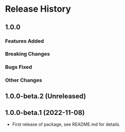 # Release History

## 1.0.0

### Features Added

### Breaking Changes

### Bugs Fixed

### Other Changes

## 1.0.0-beta.2 (Unreleased)

## 1.0.0-beta.1 (2022-11-08)

- First release of package, see README.md for details.
